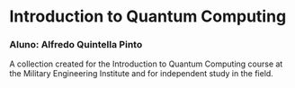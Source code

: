 # Introduction to Quantum Computing

<h3>
  Aluno: Alfredo Quintella Pinto
</h3>

A collection created for the Introduction to Quantum Computing course at the Military Engineering Institute and for independent study in the field.
